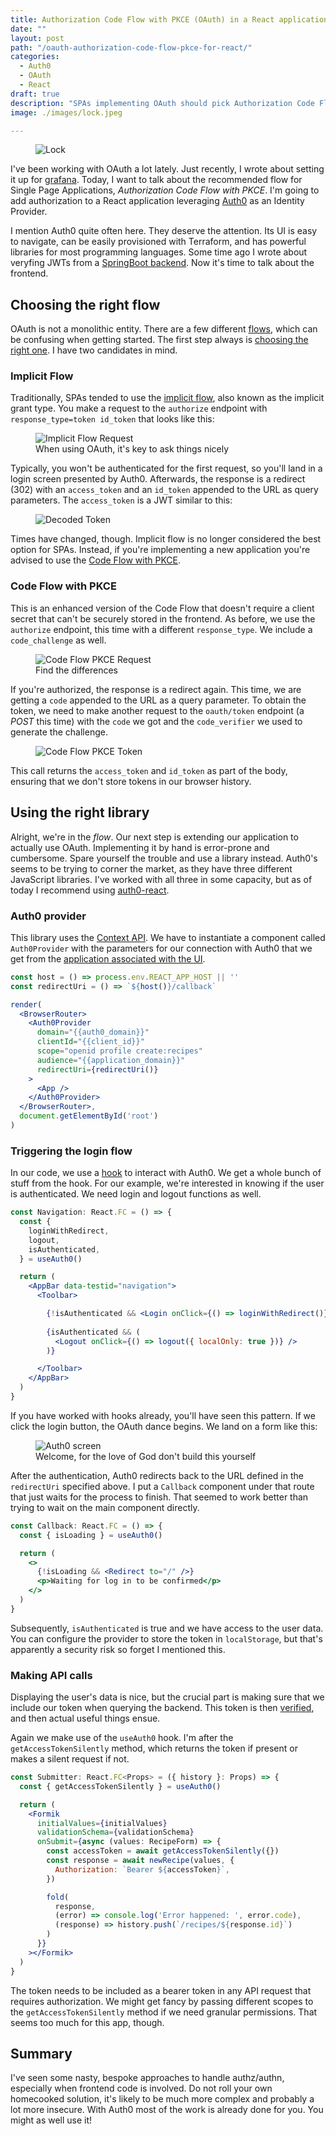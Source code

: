 ```yaml
---
title: Authorization Code Flow with PKCE (OAuth) in a React application
date: ""
layout: post
path: "/oauth-authorization-code-flow-pkce-for-react/"
categories:
  - Auth0
  - OAuth
  - React
draft: true
description: "SPAs implementing OAuth should pick Authorization Code Flow with PKCE for maximum security. Let's implement it in React with help of Auth0"
image: ./images/lock.jpeg

---
```


<figure class="figure figure--left">
  <img src="./images/lock.jpeg" alt="Lock" />
</figure>

I've been working with OAuth a lot lately. Just recently, I wrote about setting it up for [grafana](../setting-up-oauth-for-grafana-with-auth0/). Today, I want to talk about the recommended flow for Single Page Applications, _Authorization Code Flow with PKCE_. I'm going to add authorization to a React application leveraging [Auth0](https://auth0.com/) as an Identity Provider.

I mention Auth0 quite often here. They deserve the attention. Its UI is easy to navigate, can be easily provisioned with Terraform, and has powerful libraries for most programming languages. Some time ago I wrote about veryfing JWTs from a [SpringBoot backend](../authorize-spring-backend-with-jwt-in-kotlin/). Now it's time to talk about the frontend.

## Choosing the right flow

OAuth is not a monolithic entity. There are a few different [flows](https://nordicapis.com/8-types-of-oauth-flows-and-powers/), which can be confusing when getting started. The first step always is [choosing the right one](https://auth0.com/docs/authorization/which-oauth-2-0-flow-should-i-use). I have two candidates in mind.

### Implicit Flow

Traditionally, SPAs tended to use the [implicit flow](https://developer.okta.com/blog/2018/05/24/what-is-the-oauth2-implicit-grant-type), also known as the implicit grant type. You make a request to the `authorize` endpoint with `response_type=token id_token` that looks like this:

<figure class="figure">
  <img src="./images/implicit-flow-request.png" alt="Implicit Flow Request" />
  <figcaption class="figure__caption">
  When using OAuth, it's key to ask things nicely
  </figcaption>
</figure>

Typically, you won't be authenticated for the first request, so you'll land in a login screen presented by Auth0. Afterwards, the response is a redirect (302) with an `access_token` and an `id_token` appended to the URL as query parameters. The `access_token` is a JWT similar to this:

<figure class="figure">
  <img src="./images/decoded-token.png" alt="Decoded Token" />
</figure>

Times have changed, though. Implicit flow is no longer considered the best option for SPAs. Instead, if you're implementing a new application you're advised to use the [Code Flow with PKCE](https://auth0.com/docs/flows/authorization-code-flow-with-proof-key-for-code-exchange-pkce). 

### Code Flow with PKCE

This is an enhanced version of the Code Flow that doesn't require a client secret that can't be securely stored in the frontend. As before, we use the `authorize` endpoint, this time with a different `response_type`. We include a `code_challenge` as well.

<figure class="figure">
  <img src="./images/code-flow-pkce-request.png" alt="Code Flow PKCE Request" />
  <figcaption class="figure__caption">
  Find the differences
  </figcaption>
</figure>

If you're authorized, the response is a redirect again. This time, we are getting a `code` appended to the URL as a query parameter. To obtain the token, we need to make another request to the `oauth/token` endpoint (a _POST_ this time) with the `code` we got and the `code_verifier` we used to generate the challenge.

<figure class="figure">
  <img src="./images/code-flow-pkce-token.png" alt="Code Flow PKCE Token" />
</figure>

This call returns the `access_token` and `id_token` as part of the body, ensuring that we don't store tokens in our browser history.

## Using the right library

Alright, we're in the _flow_. Our next step is extending our application to actually use OAuth. Implementing it by hand is error-prone and cumbersome. Spare yourself the trouble and use a library instead. Auth0's seems to be trying to corner the market, as they have three different JavaScript libraries. I've worked with all three in some capacity, but as of today I recommend using [auth0-react](https://github.com/auth0/auth0-react).

### Auth0 provider

This library uses the [Context API](https://reactjs.org/docs/context.html). We have to instantiate a component called `Auth0Provider` with the parameters for our connection with Auth0 that we get from the [application associated with the UI](https://auth0.com/docs/applications).

```jsx
const host = () => process.env.REACT_APP_HOST || ''
const redirectUri = () => `${host()}/callback`

render(
  <BrowserRouter>
    <Auth0Provider
      domain="{{auth0_domain}}"
      clientId="{{client_id}}"
      scope="openid profile create:recipes"
      audience="{{application_domain}}"
      redirectUri={redirectUri()}
    >
      <App />
    </Auth0Provider>
  </BrowserRouter>,
  document.getElementById('root')
)
```

### Triggering the login flow

In our code, we use a [hook](https://reactjs.org/docs/hooks-intro.html) to interact with Auth0. We get a whole bunch of stuff from the hook. For our example, we're interested in knowing if the user is authenticated. We need login and logout functions as well.

```jsx
const Navigation: React.FC = () => {
  const {
    loginWithRedirect,
    logout,
    isAuthenticated,
  } = useAuth0()

  return (
    <AppBar data-testid="navigation">
      <Toolbar>

        {!isAuthenticated && <Login onClick={() => loginWithRedirect()} />}
        
        {isAuthenticated && (
          <Logout onClick={() => logout({ localOnly: true })} />
        )}

      </Toolbar>
    </AppBar>
  )
}
```

If you have worked with hooks already, you'll have seen this pattern. If we click the login button, the OAuth dance begins. We land on a form like this:

<figure class="figure">
  <img src="./images/auth0-screen.png" alt="Auth0 screen" />
  <figcaption class="figure__caption">
  Welcome, for the love of God don't build this yourself
  </figcaption>
</figure>

After the authentication, Auth0 redirects back to the URL defined in the `redirectUri` specified above. I put a `Callback` component under that route that just waits for the process to finish. That seemed to work better than trying to wait on the main component directly. 

```jsx
const Callback: React.FC = () => {
  const { isLoading } = useAuth0()

  return (
    <>
      {!isLoading && <Redirect to="/" />}
      <p>Waiting for log in to be confirmed</p>
    </>
  )
}
```

Subsequently, `isAuthenticated` is true and we have access to the user data. You can configure the provider to store the token in `localStorage`, but that's apparently a security risk so forget I mentioned this. 

### Making API calls

Displaying the user's data is nice, but the crucial part is making sure that we include our token when querying the backend. This token is then [verified](../authorize-spring-backend-with-jwt-in-kotlin/), and then actual useful things ensue.

Again we make use of the `useAuth0` hook. I'm after the `getAccessTokenSilently` method, which returns the token if present or makes a silent request if not. 

```jsx
const Submitter: React.FC<Props> = ({ history }: Props) => {
  const { getAccessTokenSilently } = useAuth0()

  return (
    <Formik
      initialValues={initialValues}
      validationSchema={validationSchema}
      onSubmit={async (values: RecipeForm) => {
        const accessToken = await getAccessTokenSilently({})
        const response = await newRecipe(values, {
          Authorization: `Bearer ${accessToken}`,
        })

        fold(
          response,
          (error) => console.log('Error happened: ', error.code),
          (response) => history.push(`/recipes/${response.id}`)
        )
      }}
    ></Formik>
  )
}
```

The token needs to be included as a bearer token in any API request that requires authorization. We might get fancy by passing different scopes to the `getAccessTokenSilently` method if we need granular permissions. That seems too much for this app, though.

## Summary

I've seen some nasty, bespoke approaches to handle authz/authn, especially when frontend code is involved. Do not roll your own homecooked solution, it's likely to be much more complex and probably a lot more insecure. With Auth0 most of the work is already done for you. You might as well use it!

